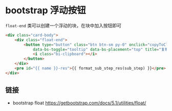 # bootstrap 浮动按钮

[//]: <> (bootstrap, float, button)

`float-end` 类可以创建一个浮动的块，在块中加入按钮即可

```html
<div class="card-body">
    <div class="float-end">
        <button type="button" class="btn btn-sm py-0" onclick="copyToClipboard('{{ name }}-res')"
            data-bs-toggle="tooltip" data-bs-placement="top" title="复制">
            <i class="bi-clipboard"></i>
        </button>
    </div>
    <pre id="{{ name }}-res">{{ format_sub_step_res(sub_step) }}</pre>
</div>
```

## 链接

- bootstrap float <https://getbootstrap.com/docs/5.1/utilities/float/>
